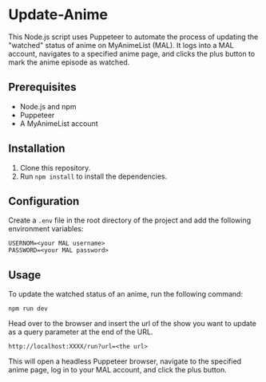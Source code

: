 # Update-Anime

This Node.js script uses Puppeteer to automate the process of updating the "watched" status of anime on MyAnimeList (MAL). It logs into a MAL account, navigates to a specified anime page, and clicks the plus button to mark the anime episode as watched.

## Prerequisites

- Node.js and npm
- Puppeteer
- A MyAnimeList account

## Installation

1. Clone this repository.
2. Run `npm install` to install the dependencies.

## Configuration

Create a `.env` file in the root directory of the project and add the following environment variables:

```
USERNOM=<your MAL username>
PASSWORD=<your MAL password>
```

## Usage

To update the watched status of an anime, run the following command:

```
npm run dev
```
Head over to the browser and insert the url of the show you want to update as a query parameter at the end of the URL.

```
http://localhost:XXXX/run?url=<the url>
```


This will open a headless Puppeteer browser, navigate to the specified anime page, log in to your MAL account, and click the plus button.
